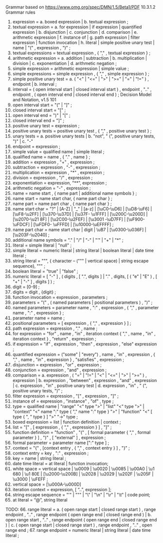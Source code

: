 Grammar based on https://www.omg.org/spec/DMN/1.5/Beta1/PDF 10.3.1.2 Grammar rules
1. expression =
    a. boxed expression |
    b. textual expression ;
2. textual expression =
    a. for expression | if expression | quantified expression |
    b. disjunction |
    c. conjunction |
    d. comparison |
    e. arithmetic expression |
    f. instance of |
    g. path expression | filter expression | function invocation |
    h. literal | simple positive unary test | name | "(" , expression , ")" ;
3. textual expressions = textual expression , { "," , textual expression } ;
4. arithmetic expression =
    a. addition | subtraction |
    b. multiplication | division |
    c. exponentiation |
    d. arithmetic negation ;
5. simple expression = arithmetic expression | simple value ;
6. simple expressions = simple expression , { "," , simple expression } ;
7. simple positive unary test =
    a. ( "<" | "<=" | ">" | ">=" | "=" | "!=" ) , endpoint |
    b. interval ;
8. interval = ( open interval start | closed interval start ) , endpoint , ".." , endpoint , ( open interval end | closed interval end ) ; 
    Decision Model and Notation, v1.5 101
9. open interval start = "(" | "]" ;
10. closed interval start = "[" ;
11. open interval end = ")" | "[" ;
12. closed interval end = "]" ;
13. positive unary test = expression ;
14. positive unary tests = positive unary test , { "," , positive unary test } ;
15. unary tests =
    a. positive unary tests |
    b. "not", " (", positive unary tests, ")" |
    c. "-"
16. endpoint = expression ;
17. simple value = qualified name | simple literal ;
18. qualified name = name , { "." , name } ;
19. addition = expression , "+" , expression ;
20. subtraction = expression , "-" , expression ;
21. multiplication = expression , "*" , expression ;
22. division = expression , "/" , expression ;
23. exponentiation = expression, "**", expression ;
24. arithmetic negation = "-" , expression ;
25. name = name start , { name part | additional name symbols } ;
26. name start = name start char, { name part char } ;
27. name part = name part char , { name part char } ;
28. name start char = "?" | [A-Z] | "_" | [a-z] | [\uC0-\uD6] | [\uD8-\uF6] | [\uF8-\u2FF] | [\u370-\u37D] | [\u37F-
    \u1FFF] |
    [\u200C-\u200D] | [\u2070-\u21 8F] | [\u2C00-\u2FEF] | [\u3001 -\uD7FF] | [\uF900-\uFDCF] | [\uFDF0-
    \uFFFD] | [\u10000-\uEFFFF] ;
29. name part char = name start char | digit | \uB7 | [\u0300-\u036F] | [\u203F-\u2040] ;
30. additional name symbols = "." | "/" | "-" | "’" | "+" | "*" ;
31. literal = simple literal | "null" ;
32. simple literal = numeric literal | string literal | boolean literal | date time literal ;
33. string literal = """, { character – (""" | vertical space) | string escape sequence}, """ ;
34. boolean literal = "true" | "false" ; 
35. numeric literal = [ "-" ] , ( digits , [ ".", digits ] | "." , digits, [ ( "e" | "E" ) , [ "+" | "-" ] , digits ] ) ;
36. digit = [0-9] ;
37. digits = digit , {digit} ;
38. function invocation = expression , parameters ;
39. parameters = "(" , ( named parameters | positional parameters ) , ")" ;
40. named parameters = parameter name , ":" , expression , { "," , parameter name , ":" , expression } ;
41. parameter name = name ;
42. positional parameters = [ expression , { "," , expression } ] ;
43. path expression = expression , "." , name ;
44. for expression = "for" , name , "in" , iteration context { "," , name , "in" , iteration context } , "return" ,
    expression
    ;
45. if expression = "if" , expression , "then" , expression , "else" expression ;
46. quantified expression = ("some" | "every") , name , "in" , expression , { "," , name , "in" , expression } , "satisfies"
    ,
    expression ;
47. disjunction = expression , "or" , expression ;
48. conjunction = expression , "and" , expression ;
49. comparison =
    a. expression , ( "=" | "!=" | "<" | "<=" | ">" | ">=" ) , expression |
    b. expression , "between" , expression , "and" , expression |
    c. expression , "in" , positive unary test |
    d. expression , "in" , " (", positive unary tests, ")" ;
50. filter expression = expression , "[" , expression , "]" ;
51. instance of = expression , "instance" , "of" , type ;
52. type =
    qualified name |
    "range" "<" type ">" |
    "list" "<" type ">" |
    "context" "<" name ":" type { "," name ":" type } ">" | "function" "<" [ type { ", " type } ] ">" "->" type
    ;
53. boxed expression = list | function definition | context ;
54. list = "[" , [ expression , { "," , expression } ] , "]" ; 
55. function definition = "function" , "(" , [ formal parameter { "," , formal parameter } ] , ")" , [ "external" ] ,
    expression ;
56. formal parameter = parameter name [":" type ] ;
57. context = "{" , [context entry , { "," , context entry } ] , "}" ;
58. context entry = key , ":" , expression ;
59. key = name | string literal ;
60. date time literal = at literal | function invocation;
61. white space = vertical space | \u0009 | \u0020 | \u0085 | \u00A0 | \u1 680 | \u1 80E | [\u2000-\u200B] | \u2028 |
    \u2029 | \u202F | \u205F | \u3000 | \uFEFF ;
62. vertical space = [\u000A-\u000D]
63. iteration context = expression, [ “..”, expression ];
64. string escape sequence = "\'" | "\"" | "\\" | "\n" | "\r" | "\t" | code point;
65. at literal = “@”, string literal


TODO:
66.  range literal =
    a. ( open range start | closed range start ) , range endpoint , ".." , range endpoint ( open range end | closed range
    end ) |
    b. open range start , ".." , range endpoint ( open range end | closed range end ) |
    c. ( open range start | closed range start ) , range endpoint , ".." , open range end ;
67. range endpoint = numeric literal | string literal | date time literal ;
